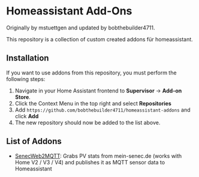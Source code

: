 # Homeassistant Add-Ons 

Originally by mstuettgen and updated by bobthebuilder4711.

This repository is a collection of custom created addons für homeassistant.

## Installation

If you want to use addons from this repository, you must perform the following steps:

1. Navigate in your Home Assistant frontend to **Supervisor** -> **Add-on Store**.
2. Click the Context Menu in the top right and select **Repositories**
3. Add `https://github.com/bobthebuilder4711/homeassistant-addons` and click **Add**
4. The new repository should now be added to the list above.

## List of Addons

* [SenecWeb2MQTT](https://github.com/bobthebuilder4711/homeassistant-addons/tree/main/senecweb2mqtt): Grabs PV stats from mein-senec.de (works with Home V2 / V3 / V4) and publishes it as MQTT sensor data to Homeassistant
